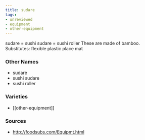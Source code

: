```yaml
---
title: sudare
tags:
- unreviewed
- equipment
- other-equipment
---
```

sudare = sushi sudare = sushi roller These are made of bamboo. Substitutes: flexible plastic place mat

### Other Names

* sudare
* sushi sudare
* sushi roller

### Varieties

* [[other-equipment]]

### Sources
* http://foodsubs.com/Equipmt.html
